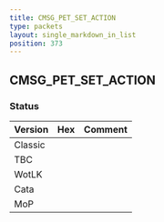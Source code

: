 ```yaml
---
title: CMSG_PET_SET_ACTION
type: packets
layout: single_markdown_in_list
position: 373
---
```


## CMSG_PET_SET_ACTION

### Status

Version | Hex | Comment
---------- | ---------- | ---------- 
Classic |  |  
TBC |  |  
WotLK |  |  
Cata |  |  
MoP |  |  